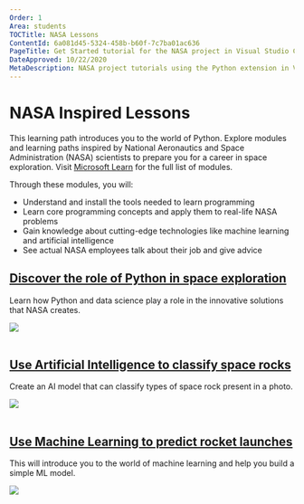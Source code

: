 ```yaml
---
Order: 1
Area: students
TOCTitle: NASA Lessons
ContentId: 6a081d45-5324-458b-b60f-7c7ba01ac636
PageTitle: Get Started tutorial for the NASA project in Visual Studio Code
DateApproved: 10/22/2020
MetaDescription: NASA project tutorials using the Python extension in Visual Studio Code.
---
```

# NASA Inspired Lessons

This learning path introduces you to the world of Python. Explore modules and learning paths inspired by National Aeronautics and Space Administration (NASA) scientists to prepare you for a career in space exploration. Visit [Microsoft Learn](https://docs.microsoft.com/learn/topics/nasa) for the full list of modules.

Through these modules, you will:

* Understand and install the tools needed to learn programming
* Learn core programming concepts and apply them to real-life NASA problems
* Gain knowledge about cutting-edge technologies like machine learning and artificial intelligence
* See actual NASA employees talk about their job and give advice

<div class="module">
    <div class="info">
        <a href="https://docs.microsoft.com/learn/paths/introduction-python-space-exploration-nasa/?WT.mc_id=python-0000-cxa"><h2 class="title faux-h3">Discover the role of Python in space exploration</h2></a>
    </div>
    <p class="description">Learn how Python and data science play a role in the innovative solutions that NASA creates.</p>
    <a href="https://docs.microsoft.com/learn/paths/introduction-python-space-exploration-nasa/?WT.mc_id=python-0000-cxa" title="Python NASA module">
        <img src="/assets/learn/students/nasa-python/nasa-python1.png" aria-hidden="true" class="thumb"/>
    </a>
</div><br/>

<div class="module">
    <div class="info">
        <a href="https://docs.microsoft.com/learn/paths/classify-space-rocks-artificial-intelligence-nasa/?WT.mc_id=python-0000-cxa"><h2 class="title faux-h3">Use Artificial Intelligence to classify space rocks</h2></a>
    </div>
    <p class="description">Create an AI model that can classify types of space rock present in a photo.</p>
    <a href="https://docs.microsoft.com/learn/paths/classify-space-rocks-artificial-intelligence-nasa/?WT.mc_id=python-0000-cxa" title="Classifying Python module">
        <img src="/assets/learn/students/nasa-python/nasa-python2.png" aria-hidden="true" class="thumb"/>
    </a>
</div><br/>

<div class="module">
    <div class="info">
        <a href="https://docs.microsoft.com/learn/paths/machine-learning-predict-launch-delay-nasa/?WT.mc_id=python-0000-cxa"><h2 class="title faux-h3">Use Machine Learning to predict rocket launches</h2></a>
    </div>
    <p class="description">This will introduce you to the world of machine learning and help you build a simple ML model. </p>
    <a href="https://docs.microsoft.com/learn/paths/machine-learning-predict-launch-delay-nasa/?WT.mc_id=python-0000-cxa" title="ML Python module">
        <img src="/assets/learn/students/nasa-python/nasa-python3.png" aria-hidden="true" class="thumb"/>
    </a>
</div><br/>
